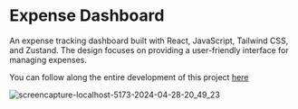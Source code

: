 # Expense Dashboard

An expense tracking dashboard built with React, JavaScript, Tailwind CSS, and Zustand. The design focuses on providing a user-friendly interface for managing expenses.

You can follow along the entire development of this project <a href="https://www.youtube.com/watch?v=iUL-Q9t4fSc&ab_channel=CodeWave" target="_blank">here</a>

![screencapture-localhost-5173-2024-04-28-20_49_23](https://github.com/TathataHY/expense-dashboard/assets/86846618/4a85bae5-6f6a-4a42-b836-4dfff34c2084)
